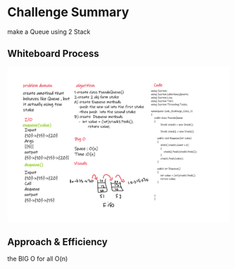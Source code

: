 # Challenge Summary
<!-- Description of the challenge -->
make a Queue using 2 Stack 


## Whiteboard Process
<!-- Embedded whiteboard image -->
!['this_image'](1.0.png)


## Approach & Efficiency
<!-- What approach did you take? Why? What is the Big O space/time for this approach? -->
the BIG O for all O(n)

